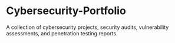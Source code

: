 # Cybersecurity-Portfolio
A collection of cybersecurity projects, security audits, vulnerability assessments, and penetration testing reports.
